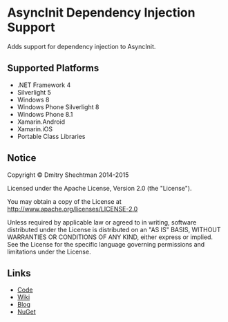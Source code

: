 AsyncInit Dependency Injection Support
======================================

Adds support for dependency injection to AsyncInit.

Supported Platforms
-------------------

* .NET Framework 4
* Silverlight 5
* Windows 8
* Windows Phone Silverlight 8
* Windows Phone 8.1
* Xamarin.Android
* Xamarin.iOS
* Portable Class Libraries

Notice
------

   Copyright © Dmitry Shechtman 2014-2015

   Licensed under the Apache License, Version 2.0 (the "License").

   You may obtain a copy of the License at
   http://www.apache.org/licenses/LICENSE-2.0

   Unless required by applicable law or agreed to in writing, software
   distributed under the License is distributed on an "AS IS" BASIS,
   WITHOUT WARRANTIES OR CONDITIONS OF ANY KIND, either express or implied.
   See the License for the specific language governing permissions and
   limitations under the License.

Links
-----

* [Code](https://github.com/dmitry-shechtman/AsyncInit)
* [Wiki](https://github.com/dmitry-shechtman/AsyncInit/wiki)
* [Blog](https://shecht.wordpress.com/category/asyncactivator/)
* [NuGet](https://nuget.org/packages/Ditto.AsyncInit.Services)
